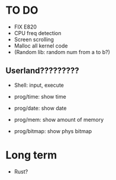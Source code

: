# TO DO
 - FIX E820
 - CPU freq detection
 - Screen scrolling
 - Malloc all kernel code
 - (Random lib: random num from a to b?)

## Userland?????????
 - Shell: input, execute

 - prog/time: show time
 - prog/date: show date
 - prog/mem: show amount of memory
 - prog/bitmap: show phys bitmap

# Long term
 - Rust?
